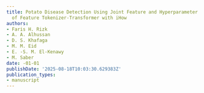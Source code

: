 ```yaml
---
title: Potato Disease Detection Using Joint Feature and Hyperparameter Optimization
  of Feature Tokenizer-Transformer with iHow
authors:
- Faris H. Rizk
- A. A. Alhussan
- D. S. Khafaga
- M. M. Eid
- E. -S. M. El-Kenawy
- M. Saber
date: -01-01
publishDate: '2025-08-18T10:03:30.629383Z'
publication_types:
- manuscript
---
```

